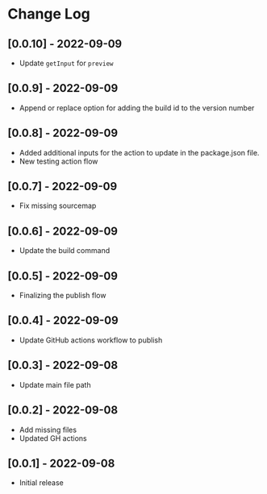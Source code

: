 # Change Log

## [0.0.10] - 2022-09-09

- Update `getInput` for `preview`

## [0.0.9] - 2022-09-09

- Append or replace option for adding the build id to the version number

## [0.0.8] - 2022-09-09

- Added additional inputs for the action to update in the package.json file.
- New testing action flow

## [0.0.7] - 2022-09-09

- Fix missing sourcemap

## [0.0.6] - 2022-09-09

- Update the build command

## [0.0.5] - 2022-09-09

- Finalizing the publish flow

## [0.0.4] - 2022-09-09

- Update GitHub actions workflow to publish

## [0.0.3] - 2022-09-08

- Update main file path

## [0.0.2] - 2022-09-08

- Add missing files
- Updated GH actions

## [0.0.1] - 2022-09-08

- Initial release